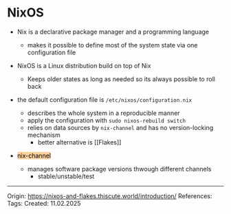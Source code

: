 # NixOS


- Nix is a declarative package manager and a programming language
	- makes it possible to define most of the system state via one configuration file
- NixOS is a Linux distribution build on top of Nix
	- Keeps older states as long as needed so its always possible to roll back

- the default configuration file is `/etc/nixos/configuration.nix`
	- describes the whole system in a reproducible manner
	- apply the configuration with `sudo nixos-rebuild switch`
	- relies on data sources by `nix-channel` and has no version-locking mechanism
		- better alternative is [[Flakes]]

- <mark style="background: #FFB86CA6;">nix-channel</mark>
	- manages software package versions thwough different channels
		- stable/unstable/test

---

Origin: https://nixos-and-flakes.thiscute.world/introduction/
References: 
Tags: 
Created: 11.02.2025

